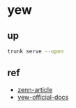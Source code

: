 # yew

## up
```bash
trunk serve --open
```

## ref
- [zenn-article](https://zenn.dev/azukiazusa/articles/rust-base-web-front-fremework-yew)
- [yew-official-docs](https://yew.rs/ja/)